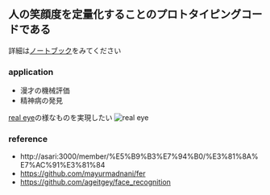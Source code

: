 ## 人の笑顔度を定量化することのプロトタイピングコードである
詳細は[ノートブック](https://github.com/TomeHirata/detect-laugh/blob/master/laugh.ipynb)をみてください


### application
- 漫才の機械評価
- 精神病の発見

[real eye](https://www.realeyesit.com/technology/facial-coding/)の様なものを実現したい
![real eye](https://s3.us-west-2.amazonaws.com/secure.notion-static.com/d92b8ab1-58ef-4f95-92e2-378ff9cb7a80/Untitled.png?X-Amz-Algorithm=AWS4-HMAC-SHA256&X-Amz-Content-Sha256=UNSIGNED-PAYLOAD&X-Amz-Credential=AKIAT73L2G45EIPT3X45%2F20211221%2Fus-west-2%2Fs3%2Faws4_request&X-Amz-Date=20211221T053520Z&X-Amz-Expires=86400&X-Amz-Signature=3e8cfbed303afb8cef83e2b6ef27e3af20516db11df15d2a1e3cabf11b7045ef&X-Amz-SignedHeaders=host&response-content-disposition=filename%20%3D%22Untitled.png%22&x-id=GetObject)

### reference
- http://asari:3000/member/%E5%B9%B3%E7%94%B0/%E3%81%8A%E7%AC%91%E3%81%84
- https://github.com/mayurmadnani/fer
- https://github.com/ageitgey/face_recognition
